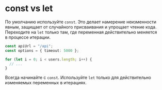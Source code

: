 # const vs let

По умолчанию используйте `const`. Это делает намерение неизменности явным, защищает от случайного присваивания и упрощает чтение кода. Переходите на `let` только там, где переменная действительно меняется в процессе итерации.

```ts
const apiUrl = "/api";
const options = { timeout: 5000 };

for (let i = 0; i < users.length; i++) {
  // ...
}
```

Всегда начинайте с `const`. Используйте `let` только для действительно изменяемых переменных в итерациях.
